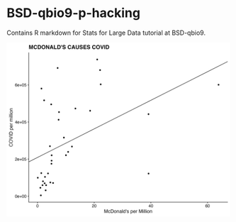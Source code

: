 # BSD-qbio9-p-hacking
Contains R markdown for Stats for Large Data tutorial at BSD-qbio9. 

![](https://github.com/ankitvishnu23/BSD-qbio9-p-hacking/blob/main/mcdonalds.jpg)
